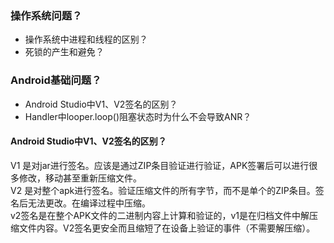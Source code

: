 ### 操作系统问题？
* 操作系统中进程和线程的区别？
* 死锁的产生和避免？

### Android基础问题？
* Android Studio中V1、V2签名的区别？
* Handler中looper.loop()阻塞状态时为什么不会导致ANR？



#### Android Studio中V1、V2签名的区别？
V1 是对jar进行签名。应该是通过ZIP条目验证进行验证，APK签署后可以进行很多修改，移动甚至重新压缩文件。  
V2 是对整个apk进行签名。验证压缩文件的所有字节，而不是单个的ZIP条目。签名后无法更改。在编译过程中压缩。   
v2签名是在整个APK文件的二进制内容上计算和验证的，v1是在归档文件中解压缩文件内容。V2签名更安全而且缩短了在设备上验证的事件（不需要解压缩）。

